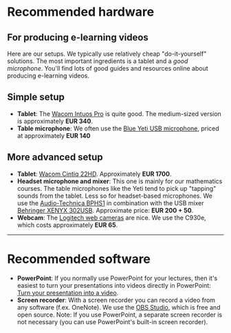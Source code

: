 # Recommended hardware
## For producing e-learning videos

Here are our setups. We typically use relatively cheap "do-it-yourself" solutions. The most important ingredients is a tablet and a *good microphone*. You'll find lots of good guides and resources online about producing e-learning videos. 

## Simple setup

   * **Tablet**: The [Wacom Intuos Pro](http://www.wacom.com/en-us/products/pen-tablets/wacom-intuos-pro) is quite good. The medium-sized version is approximately **EUR 340**.
   * **Table microphone**: We often use the [Blue Yeti USB microphone](https://www.bluedesigns.com/products/yeti/), priced at approximately **EUR 140**

## More advanced setup

   * **Tablet**: [Wacom Cintiq 22HD](http://www.wacom.com/en-us/products/pen-displays/cintiq-22-hd). Approximately **EUR 1700**.
   * **Headset microphone and mixer**: This one is mainly for our mathematics courses. The table microphones like the Yeti tend to pick up "tapping" sounds from the tablet. Less so for headset-based microphones. We use the [Audio-Technica BPHS1](http://www.audio-technica.com/cms/headphones/f36152d8a3580d50/) in combination with the USB mixer [Behringer XENYX 302USB](http://www.music-group.com/Categories/Behringer/Mixers/Analog-Mixers/302USB/p/P0ADV). Approximate price: **EUR 200 + 50**.
   * **Webcam**: The [Logitech web cameras](https://www.logitech.com/en-roeu/video/webcams) are nice. We use the C930e, which costs approximately **EUR 65**. 

---

# Recommended software

  * **PowerPoint**: If you normally use PowerPoint for your lectures, then it's easiest to turn your presentations into videos directly in PowerPoint: [Turn your presentation into a video](https://support.office.com/en-us/article/Turn-your-presentation-into-a-video-c140551f-cb37-4818-b5d4-3e30815c3e83).
  * **Screen recorder**: With a screen recorder you can record a video from any software (f.ex. OneNote). We use the [OBS Studio](https://obsproject.com/), which is free and open source. Note: If you use PowerPoint, a separate screen recorder is not necessary (you can use PowerPoint's built-in screen recorder).
